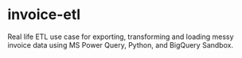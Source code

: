 # invoice-etl
Real life ETL use case for exporting, transforming and loading messy invoice data using MS Power Query, Python, and BigQuery Sandbox.
